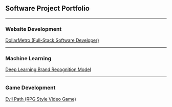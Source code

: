 ## Software Project Portfolio

---

### Website Development 

[DollarMetro (Full-Stack Software Developer)](/DollarMetro)   <!--(https://dollarmetro.com/dashboard)-->
<!--<img src="images/dummy_thumbnail.jpg?raw=true"/>-->

---

### Machine Learning 

[Deep Learning Brand Recognition Model](/BrandRecogModel)
<!--<img src="images/dummy_thumbnail.jpg?raw=true"/>-->

---

### Game Development 

[Evil Path (RPG Style Video Game)](/EvilPath)
<!--<img src="images/dummy_thumbnail.jpg?raw=true"/>-->

<!---->

<!--### Category Name 2-->

<!--- [Project 1 Title](http://example.com/)-->
<!--- [Project 2 Title](http://example.com/)-->
<!--- [Project 3 Title](http://example.com/)-->
<!--- [Project 4 Title](http://example.com/)-->
<!--- [Project 5 Title](http://example.com/)-->

<!---->

<!---->


<!------->
<!--<p style="font-size:11px">Page template forked from <a href="https://github.com/evanca/quick-portfolio">evanca</a></p>
<!-- Remove above link if you don't want to attibute -->
